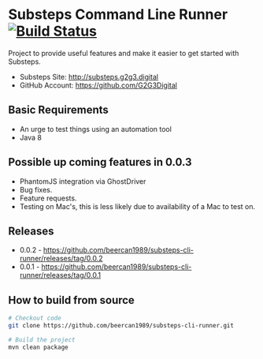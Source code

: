 # Substeps Command Line Runner [![Build Status](https://travis-ci.org/beercan1989/substeps-cli-runner.svg?branch=master)](https://travis-ci.org/beercan1989/substeps-cli-runner)
Project to provide useful features and make it easier to get started with Substeps.
+ Substeps Site: http://substeps.g2g3.digital
+ GitHub Account: https://github.com/G2G3Digital

## Basic Requirements
+ An urge to test things using an automation tool
+ Java 8

## Possible up coming features in 0.0.3
+ PhantomJS integration via GhostDriver
+ Bug fixes.
+ Feature requests.
+ Testing on Mac's, this is less likely due to availability of a Mac to test on. 

## Releases
+ 0.0.2 - https://github.com/beercan1989/substeps-cli-runner/releases/tag/0.0.2
+ 0.0.1 - https://github.com/beercan1989/substeps-cli-runner/releases/tag/0.0.1

## How to build from source
```bash
# Checkout code
git clone https://github.com/beercan1989/substeps-cli-runner.git

# Build the project
mvn clean package
```
